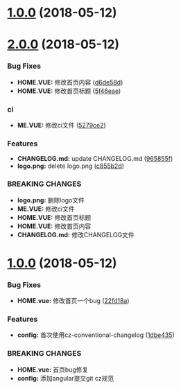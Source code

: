 <a name="1.0.0"></a>
# [1.0.0](https://github.com/dicheng52119/Vue-demo/compare/v2.0.0...v1.0.0) (2018-05-12)



<a name="2.0.0"></a>
# [2.0.0](https://github.com/dicheng52119/Vue-demo/compare/v1.0.0...v2.0.0) (2018-05-12)


### Bug Fixes

* **HOME.VUE:** 修改首页内容 ([d6de58d](https://github.com/dicheng52119/Vue-demo/commit/d6de58d))
* **HOME.VUE:** 修改首页标题 ([5f46eae](https://github.com/dicheng52119/Vue-demo/commit/5f46eae))


### ci

* **ME.VUE:** 修改ci文件 ([5279ce2](https://github.com/dicheng52119/Vue-demo/commit/5279ce2))


### Features

* **CHANGELOG.md:** update CHANGELOG.md ([965855f](https://github.com/dicheng52119/Vue-demo/commit/965855f))
* **logo.png:** delete logo.png ([c855b2d](https://github.com/dicheng52119/Vue-demo/commit/c855b2d))


### BREAKING CHANGES

* **logo.png:** 删除logo文件
* **ME.VUE:** 修改ci文件
* **HOME.VUE:** 修改首页标题
* **HOME.VUE:** 修改首页内容
* **CHANGELOG.md:** 修改CHANGELOG文件



<a name="1.0.0"></a>
# [1.0.0](https://github.com/dicheng52119/Vue-demo/compare/1dbe435...v1.0.0) (2018-05-12)


### Bug Fixes

* **HOME.vue:** 修改首页一个bug ([22fd18a](https://github.com/dicheng52119/Vue-demo/commit/22fd18a))


### Features

* **config:** 首次使用cz-conventional-changelog ([1dbe435](https://github.com/dicheng52119/Vue-demo/commit/1dbe435))


### BREAKING CHANGES

* **HOME.vue:** 首页bug修复
* **config:** 添加angular提交git cz规范



